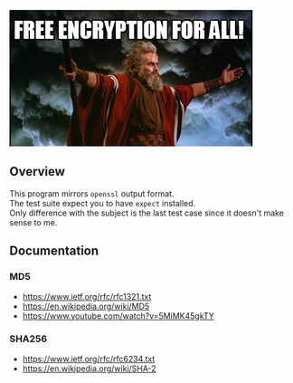 ![meme](assets/meme.jpeg)

## Overview

This program mirrors `openssl` output format.  
The test suite expect you to have `expect` installed.  
Only difference with the subject is the last test case since it doesn't make sense to me.

## Documentation

### MD5

- https://www.ietf.org/rfc/rfc1321.txt
- https://en.wikipedia.org/wiki/MD5
- https://www.youtube.com/watch?v=5MiMK45gkTY

### SHA256

- https://www.ietf.org/rfc/rfc6234.txt
- https://en.wikipedia.org/wiki/SHA-2